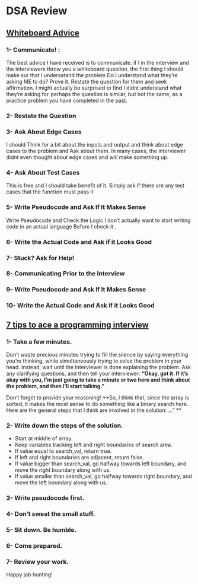 # DSA Review

## [Whiteboard Advice](https://hackernoon.com/the-best-whiteboard-interview-advice-i-ever-received-3ebbfa72e4a)

### 1- Communicate! :
The best advice I have received is to communicate. if I in the interview and the interviewers throw you a whiteboard question. the first thing I should make sur that I undersatand the problem Do I understand what they’re asking ME to do? Prove it. Restate the question for them and seek affirmation. I might actually be surprised to find I didnt understand what they’re asking for  perhaps the question is similar, but not the same, as a practice problem you have completed in the past.

### 2- Restate the Question

### 3- Ask About Edge Cases
I should Think for a bit about the inputs and output and think about edge cases to the problem and Ask about them. In many cases, the interviewer didnt even thought about edge cases and will make something up.

### 4- Ask About Test Cases
This is free and I should take benefit of it. Simply ask if there are any test cases that the function must pass it

### 5- Write Pseudocode and Ask If It Makes Sense
Write Pseudocode and Check the Logic I don’t actually want to start writing code in an actual language Before I check it .

### 6- Write the Actual Code and Ask if it Looks Good

### 7- Stuck? Ask for Help!

### 8- Communicating Prior to the Interview
### 9- Write Pseudocode and Ask If It Makes Sense
### 10- Write the Actual Code and Ask if it Looks Good


## [7 tips to ace a programming interview](https://medium.com/@steve_45636/6-tips-to-ace-a-whiteboard-programming-interview-f06c1b378bc6)

### 1-  Take a few minutes.

Don’t waste precious minutes trying to fill the silence by saying everything you’re thinking, while simultaneously trying to solve the problem in your head.
Instead, wait until the interviewer is done explaining the problem. Ask any clarifying questions, and then tell your interviewer:
**“Okay, got it. If it’s okay with you, I’m just going to take a minute or two here and think about the problem, and then I’ll start talking.”**

Don’t forget to provide your reasoning!
**So, I think that, since the array is sorted, it makes the most sense to do something like a binary search here. Here are the general steps that I think are involved in the solution: …”
**
### 2-  Write down the steps of the solution.

+ Start at middle of array.
+ Keep variables tracking left and right boundaries of search area.
+ If value equal to search_val, return true.
+ If left and right boundaries are adjacent, return false.
+ If value bigger than search_val, go halfway towards left boundary, and move the right boundary along with us.
+ If value smaller than search_val, go halfway towards right boundary, and move the left boundary along with us.

### 3- Write pseudocode first.
### 4- Don’t sweat the small stuff.
### 5- Sit down. Be humble.
### 6- Come prepared.
### 7- Review your work.

Happy job hunting!
